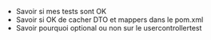 - Savoir si mes tests sont OK
- Savoir si OK de cacher DTO et mappers dans le pom.xml
- Savoir pourquoi optional ou non sur le usercontrollertest